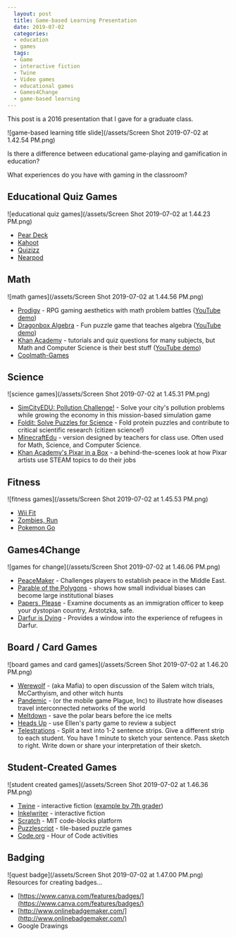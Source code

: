 ```yaml
---
  layout: post
  title: Game-based Learning Presentation
  date: 2019-07-02
  categories:
  - education
  - games
  tags:
  - Game
  - interactive fiction
  - Twine
  - Video games
  - educational games
  - Games4Change
  - game-based learning
---
```

  
This post is a 2016 presentation that I gave for a graduate class.

![game-based learning title slide](/assets/Screen Shot 2019-07-02 at 1.42.54 PM.png)

Is there a difference between educational game-playing and gamification in education?

What experiences do you have with gaming in the classroom?

## Educational Quiz Games
![educational quiz games](/assets/Screen Shot 2019-07-02 at 1.44.23 PM.png)
* [Pear Deck](https://www.peardeck.com/googleslides)
* [Kahoot](https://kahoot.com/)
* [Quizizz](https://quizizz.com/)
* [Nearpod](https://nearpod.com/)



## Math
![math games](/assets/Screen Shot 2019-07-02 at 1.44.56 PM.png)
* [Prodigy](https://www.prodigygame.com/) - RPG gaming aesthetics with math problem battles ([YouTube demo](https://www.youtube.com/watch?v=bXL2kWnT7Cg))
* [Dragonbox Algebra](http://dragonbox.com/algebra) - Fun puzzle game that teaches algebra ([YouTube demo](https://www.youtube.com/watch?v=jNAnQ3TmQk0))
* [Khan Academy](https://www.khanacademy.org/) - tutorials and quiz questions for many subjects, but Math and Computer Science is their best stuff ([YouTube demo](https://www.youtube.com/watch?v=Ou3uQ09IRXI))
* [Coolmath-Games](http://www.coolmath-games.com/)



## Science
![science games](/assets/Screen Shot 2019-07-02 at 1.45.31 PM.png)
* [SimCityEDU: Pollution Challenge!](http://www.gamesforchange.org/play/simcityedu-pollution-challenge/) - Solve your city's pollution problems while growing the economy in this mission-based simulation game
* [Foldit: Solve Puzzles for Science](http://www.gamesforchange.org/play/foldit/) - Fold protein puzzles and contribute to critical scientific research (citizen science!)
* [MinecraftEdu](http://services.minecraftedu.com/wiki/Teaching_with_MinecraftEdu#Your_first_lessons) - version designed by teachers for class use. Often used for Math, Science, and Computer Science.
* [Khan Academy's Pixar in a Box](https://www.khanacademy.org/partner-content/pixar) - a behind-the-scenes look at how Pixar artists use STEAM topics to do their jobs







## Fitness
![fitness games](/assets/Screen Shot 2019-07-02 at 1.45.53 PM.png)
* [Wii Fit](https://en.wikipedia.org/wiki/Wii_Fit)
* [Zombies, Run](https://en.wikipedia.org/wiki/Zombies,_Run!)
* [Pokemon Go](https://en.wikipedia.org/wiki/Pok%C3%A9mon_Go)



## Games4Change
![games for change](/assets/Screen Shot 2019-07-02 at 1.46.06 PM.png)
* [PeaceMaker](http://www.gamesforchange.org/play/peacemaker/) - Challenges players to establish peace in the Middle East.
* [Parable of the Polygons](http://www.gamesforchange.org/play/parable-of-the-polygons/) - shows how small individual biases can become large institutional biases
* [Papers, Please](http://www.gamesforchange.org/play/papers-please/) - Examine documents as an immigration officer to keep your dystopian country, Arstotzka, safe.
* [Darfur is Dying](http://www.gamesforchange.org/play/darfur-is-dying/) - Provides a window into the experience of refugees in Darfur.







## Board / Card Games
![board games and card games](/assets/Screen Shot 2019-07-02 at 1.46.20 PM.png)
* [Werewolf](https://en.wikipedia.org/wiki/Mafia_(party_game)) - (aka Mafia) to open discussion of the Salem witch trials, McCarthyism, and other witch hunts
* [Pandemic](https://en.wikipedia.org/wiki/Pandemic_(board_game)) - (or the mobile game Plague, Inc) to illustrate how diseases travel interconnected networks of the world
* [Meltdown](http://meltdown-game.com/) - save the polar bears before the ice melts
* [Heads Up](http://www.target.com/p/heads-up-party-game/-/A-14901452) - use Ellen's party game to review a subject
* [Telestrations](http://www.telestrations.com/) - Split a text into 1-2 sentence strips. Give a different strip to each student. You have 1 minute to sketch your sentence. Pass sketch to right. Write down or share your interpretation of their sketch.








## Student-Created Games
![student created games](/assets/Screen Shot 2019-07-02 at 1.46.36 PM.png)
* [Twine](https://twinery.org/2/) - interactive fiction ([example by 7th grader](http://ohiofi.com/twine/bob.html))
* [Inkelwriter](https://writer.inklestudios.com/) - interactive fiction
* [Scratch](https://scratch.mit.edu/) - MIT code-blocks platform
* [Puzzlescript](http://www.puzzlescript.net/) - tile-based puzzle games
* [Code.org](https://code.org/learn) - Hour of Code activities









## Badging
![quest badge](/assets/Screen Shot 2019-07-02 at 1.47.00 PM.png)
Resources for creating badges…
* [https://www.canva.com/features/badges/](https://www.canva.com/features/badges/)
* [http://www.onlinebadgemaker.com/](http://www.onlinebadgemaker.com/)
* Google Drawings
